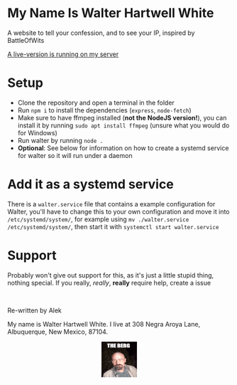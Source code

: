 # My Name Is Walter Hartwell White

A website to tell your confession, and to see your IP, inspired by BattleOfWits

[A live-version is running on my server](https://niko.wav.blue/)

# Setup

- Clone the repository and open a terminal in the folder
- Run `npm i` to install the dependencies (`express`, `node-fetch`)
- Make sure to have ffmpeg installed (**not the NodeJS version!**), you can install it by running `sudo apt install ffmpeg` (unsure what you would do for Windows)
- Run walter by running `node .`
- **Optional**: See below for information on how to create a systemd service for walter so it will run under a daemon


# Add it as a systemd service

There is a `walter.service` file that contains a example configuration for Walter, you'll have to change this to your own configuration and move it into `/etc/systemd/system/`, for example using `mv ./walter.service /etc/systemd/system/`, then start it with `systemctl start walter.service`


# Support

Probably won't give out support for this, as it's just a little stupid thing, nothing special. If you really, *really*, **really** require help, create a issue


<br>


Re-written by Alek

My name is Walter Hartwell White. I live at 308 Negra Aroya Lane, Albuquerque, New Mexico, 87104.

<p align="center">
	<img src="./assets/theberg.gif">
</p>
